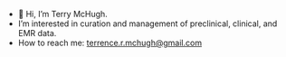 - 👋 Hi, I’m Terry McHugh.
- I’m interested in curation and management of preclinical, clinical, and EMR data.
- How to reach me: terrence.r.mchugh@gmail.com

<!---
trmchugh/trmchugh is a ✨ special ✨ repository because its `README.md` (this file) appears on your GitHub profile.
You can click the Preview link to take a look at your changes.
--->
